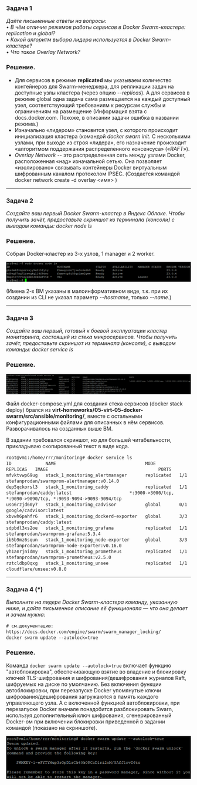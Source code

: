 ### Задача 1
*Дайте письменные ответы на вопросы:*  
•	*В чём отличие режимов работы сервисов в Docker Swarm-кластере: replication и global?*  
•	*Какой алгоритм выбора лидера используется в Docker Swarm-кластере?*  
•	*Что такое Overlay Network?*  
### Решение.
+ Для сервисов в режиме **replicated** мы указываем количество контейнеров для Swarm-менеджера, для репликации задач на доступные узлы кластера (через опцию *--replicas*). А для сервисов в режиме global одна задача сама размещается на каждый доступный узел, соответствующий требованиям к ресурсам службы и ограничениям на размещение (Информация взята с docs.docker.com. Похоже, в описании задачи ошибка в названии режима.) 
+ Изначально «лидером» становится узел, с которого происходит инициализация кластера (командой *docker swarn init*.  С несколькими узлами, при выходе из строя «лидера», его назначение происходит «алгоритмом поддержания распределенного консенсуса» («*RAFT*»). 
+ *Overlay Network* -- это распределенная сеть между узлами Docker, расположенная «над» изначальной сетью. Она позволяет «изолировано» связывать контейнеры Docker виртуальным шифрованным каналом протоколом IPSEC. (Создается командой docker network create -d overlay <имя> )
___
### Задача 2
*Создайте ваш первый Docker Swarm-кластер в Яндекс Облаке.
Чтобы получить зачёт, предоставьте скриншот из терминала (консоли) с выводом команды:
docker node ls*

### Решение.
Собран Docker-кластер из 3-х узлов, 1 manager и 2 worker.

![5-5-2](https://github.com/Roman-K-E/devops-homeworks/blob/main/5-5_Docker_Swarm/5-5-2.png)

(Имена 2-х ВМ указаны в малоинформативном виде, т.к. при их создании из CLI не указал параметр *--hostname*, только *--name*.)

___

### Задача 3
*Создайте ваш первый, готовый к боевой эксплуатации кластер мониторинга, состоящий из стека микросервисов.*
*Чтобы получить зачёт, предоставьте скриншот из терминала (консоли), с выводом команды:*
*docker service ls*

### Решение.
![5-5-3](https://github.com/Roman-K-E/devops-homeworks/blob/main/5-5_Docker_Swarm/5-5-3.png)

Файл docker-compose.yml для создания стека сервисов (docker stack deploy) брался из **virt-homeworks/05-virt-05-docker-swarm/src/ansible/monitoring/**, вместе с остальными конфигурационными файлами для описанных в нём сервисов. Разворачивалось на созданных выше ВМ.  

В задании требовался скриншот, но для большей читабельности, прикладываю скопированный текст в виде кода.

```
root@vm1:/home/rrr/monitoring# docker service ls
ID             NAME                                  MODE         REPLICAS   IMAGE                                          PORTS
mfvktvwp69ug   stack_1_monitoring_alertmanager       replicated   1/1        stefanprodan/swarmprom-alertmanager:v0.14.0
dep5qckorsl3   stack_1_monitoring_caddy              replicated   1/1        stefanprodan/caddy:latest                      *:3000->3000/tcp, *:9090->9090/tcp, *:9093-9094->9093-9094/tcp
uso6rzjd60y7   stack_1_monitoring_cadvisor           global       0/1        google/cadvisor:latest
xbvwh6pahfr6   stack_1_monitoring_dockerd-exporter   global       3/3        stefanprodan/caddy:latest
sdpbdl3xs2oe   stack_1_monitoring_grafana            replicated   1/1        stefanprodan/swarmprom-grafana:5.3.4
ib5b9mz6squn   stack_1_monitoring_node-exporter      global       3/3        stefanprodan/swarmprom-node-exporter:v0.16.0
yh1anrjnidmy   stack_1_monitoring_prometheus         replicated   1/1        stefanprodan/swarmprom-prometheus:v2.5.0
rztcldbp0qxg   stack_1_monitoring_unsee              replicated   1/1        cloudflare/unsee:v0.8.0

```
___
### Задача 4 (*)
*Выполните на лидере Docker Swarm-кластера команду, указанную ниже, и дайте письменное описание её функционала — что она делает и зачем нужна:*
```
# см.документацию: https://docs.docker.com/engine/swarm/swarm_manager_locking/
docker swarm update --autolock=true
```
### Решение.

Команда `docker swarm update --autolock=true` включает функцию "автоблокировка", обеспечивающую взятие во владение и блокировку ключей TLS-шифрования и шифрования/дешифрования журналов Raft, шифруемых на диске по умолчанию. 
Без включения функции автоблокировки, при перезапуске Docker упомянутые ключи шифрования/дешифрования загружаются в память каждого управляющего узла. А с включенной функцией автоблокировки, при перезапуске Docker вначале понадобится разблокировать Swarn, используя дополнительный ключ шифрования, сгенерированный Docker-ом при включении блокировки приведенной в задании командой (показано на скриншоте).

![5-5-4](https://github.com/Roman-K-E/devops-homeworks/blob/main/5-5_Docker_Swarm/5-5-4.png)
